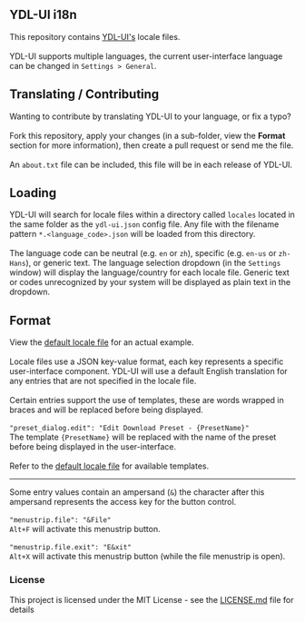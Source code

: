 ## YDL-UI i18n
This repository contains [YDL-UI's](https://github.com/Maxstupo/ydl-ui) locale files.
<br><br>
YDL-UI supports multiple languages, the current user-interface language can be changed in `Settings > General`.

## Translating / Contributing
Wanting to contribute by translating YDL-UI to your language, or fix a typo?
<br><br>
Fork this repository, apply your changes (in a sub-folder, view the **Format** section for more information), then create a pull request or send me the file.
<br><br>
An ``about.txt`` file can be included, this file will be in each release of YDL-UI.

## Loading
YDL-UI will search for locale files within a directory called `locales` located in the same folder as the `ydl-ui.json` config file. Any file with the filename pattern `*.<language_code>.json` will be loaded from this directory. <br><br>The language code can be neutral (e.g. `en` or `zh`), specific (e.g. `en-us` or `zh-Hans`), or generic text. 
The language selection dropdown (in the `Settings` window) will display the language/country for each locale file. Generic text or codes unrecognized by your system will be displayed as plain text in the dropdown.

## Format
View the [default locale file](https://github.com/Maxstupo/ydl-ui_i18n/blob/master/locales/en/default.en.json) for an actual example.
<br><br>
Locale files use a JSON key-value format, each key represents a specific user-interface component. YDL-UI will use a default English translation for any entries that are not specified in the locale file.<br><br>Certain entries support the use of templates, these are words wrapped in braces and will be replaced before being displayed.<br><br>
`"preset_dialog.edit": "Edit Download Preset - {PresetName}"`<br>
The template `{PresetName}` will be replaced with the name of the preset before being displayed in the user-interface.<br><br>
Refer to the [default locale file](https://github.com/Maxstupo/ydl-ui_i18n/blob/master/locales/en/default.en.json) for available templates.<br>
***
Some entry values contain an ampersand (`&`) the character after this ampersand represents the access key for the button control.<br><br>
`"menustrip.file": "&File"`<br>
`Alt+F` will activate this menustrip button.<br><br>
`"menustrip.file.exit": "E&xit"`<br>
`Alt+X` will activate this menustrip button (while the file menustrip is open).

### License

This project is licensed under the MIT License - see the [LICENSE.md](LICENSE.md) file for details